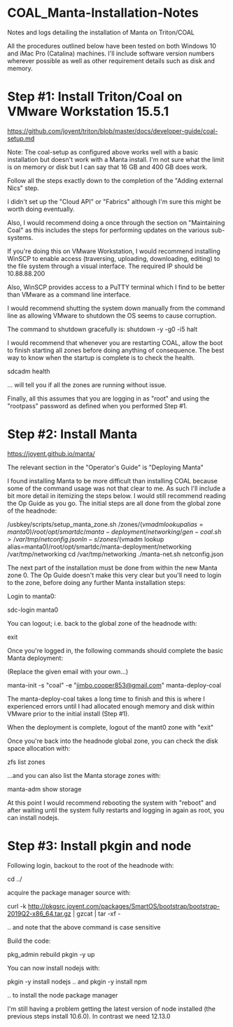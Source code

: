 # COAL_Manta-Installation-Notes
Notes and logs detailing the installation of Manta on Triton/COAL

All the procedures outlined below have been tested on both Windows 10 and iMac Pro (Catalina) machines. I'll include software version numbers wherever possible as well as other requirement details such as disk and memory.

# Step #1: Install Triton/Coal on VMware Workstation 15.5.1

https://github.com/joyent/triton/blob/master/docs/developer-guide/coal-setup.md

Note: The coal-setup as configured above works well with a basic installation but doesn't work with a Manta install. I'm not sure what the limit is on memory or disk but I can say that 16 GB and 400 GB does work.

Follow all the steps exactly down to the completion of the "Adding external Nics" step.

I didn't set up the "Cloud API" or "Fabrics" although I'm sure this might be worth doing eventually.

Also, I would recommend doing a once through the section on "Maintaining Coal" as this includes the steps for performing updates on the various sub-systems.

If you're doing this on VMware Workstation, I would recommend installing WinSCP to enable access (traversing, uploading, downloading, editing) to the file system through a visual interface. The required IP should be 10.88.88.200

Also, WinSCP provides access to a PuTTY terminal which I find to be better than VMware as a command line interface.

I would recommend shutting the system down manually from the command line as allowing VMware to shutdown the OS seems to cause corruption.

The command to shutdown gracefully is: shutdown -y -g0 -i5 halt

I would recommend that whenever you are restarting COAL, allow the boot to finish starting all zones before doing anything of consequence. The best way to know when the startup is complete is to check the health.

sdcadm health

... will tell you if all the zones are running without issue.

Finally, all this assumes that you are logging in as "root" and using the "rootpass" password as defined when you performed Step #1. 

# Step #2: Install Manta

https://joyent.github.io/manta/

The relevant section in the "Operator's Guide" is "Deploying Manta"

I found installing Manta to be more difficult than installing COAL because some of the command usage was not that clear to me. As such I'll include a bit more detail in itemizing the steps below. I would still recommend reading the Op Guide as you go. The initial steps are all done from the global zone of the headnode:

/usbkey/scripts/setup_manta_zone.sh
/zones/$(vmadm lookup alias=manta0)/root/opt/smartdc/manta-deployment/networking/gen-coal.sh > /var/tmp/netconfig.json
ln -s /zones/$(vmadm lookup alias=manta0)/root/opt/smartdc/manta-deployment/networking /var/tmp/networking
cd /var/tmp/networking
./manta-net.sh netconfig.json

The next part of the installation must be done from within the new Manta zone 0. The Op Guide doesn't make this very clear but you'll need to login to the zone, before doing any further Manta installation steps:

Login to manta0:

sdc-login manta0

You can logout; i.e. back to the global zone of the headnode with:

exit

Once you're logged in, the following commands should complete the basic Manta deployment:

(Replace the given email with your own...)

manta-init -s "coal" -e "jimbo.cooper853@gmail.com"
manta-deploy-coal

The manta-deploy-coal takes a long time to finish and this is where I experienced errors until I had allocated enough memory and disk within VMware prior to the initial install (Step #1).

When the deployment is complete, logout of the mant0 zone with "exit" 

Once you're back into the headnode global zone, you can check the disk space allocation with:

zfs list zones

...and you can also list the Manta storage zones with:

manta-adm show storage

At this point I would recommend rebooting the system with "reboot" and after waiting until the system fully restarts and logging in again as root, you can install nodejs.

# Step #3: Install pkgin and node

Following login, backout to the root of the headnode with:

cd ../

acquire the package manager source with:

curl -k http://pkgsrc.joyent.com/packages/SmartOS/bootstrap/bootstrap-2019Q2-x86_64.tar.gz | gzcat | tar -xf -

.. and note that the above command is case sensitive

Build the code:

pkg_admin rebuild
pkgin -y up

You can now install nodejs with:

pkgin -y install nodejs
 .. and
pkgin -y install npm

.. to install the node package manager

I'm still having a problem getting the latest version of node installed (the previous steps install 10.6.0). In contrast we need 12.13.0


